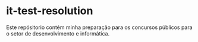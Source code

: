 # it-test-resolution
Este repósitorio contém minha preparação para os concursos públicos para o setor de desenvolvimento e informática.
